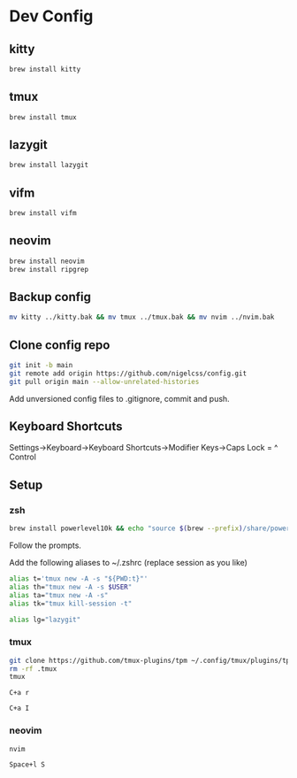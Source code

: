 # Dev Config

## kitty

```zsh
brew install kitty
```

## tmux

```zsh
brew install tmux
```

## lazygit

```zsh
brew install lazygit
```

## vifm

```zsh
brew install vifm
```

## neovim

```zsh
brew install neovim
brew install ripgrep
```

## Backup config

```zsh
mv kitty ../kitty.bak && mv tmux ../tmux.bak && mv nvim ../nvim.bak
```

## Clone config repo

```zsh
git init -b main
git remote add origin https://github.com/nigelcss/config.git
git pull origin main --allow-unrelated-histories
```

Add unversioned config files to .gitignore, commit and push.

## Keyboard Shortcuts

Settings->Keyboard->Keyboard Shortcuts->Modifier Keys->Caps Lock = ^ Control

## Setup

### zsh

```zsh
brew install powerlevel10k && echo "source $(brew --prefix)/share/powerlevel10k/powerlevel10k.zsh-theme" >>~/.zshrc && source ~/.zshrc
```

Follow the prompts.

Add the following aliases to ~/.zshrc (replace session as you like)

```zsh
alias t='tmux new -A -s "${PWD:t}"'
alias th="tmux new -A -s $USER"
alias ta="tmux new -A -s"
alias tk="tmux kill-session -t"

alias lg="lazygit"
```

### tmux

```zsh
git clone https://github.com/tmux-plugins/tpm ~/.config/tmux/plugins/tpm
rm -rf .tmux
tmux
```

`C+a r`

`C+a I`

### neovim

```zsh
nvim
```

`Space+l S`
